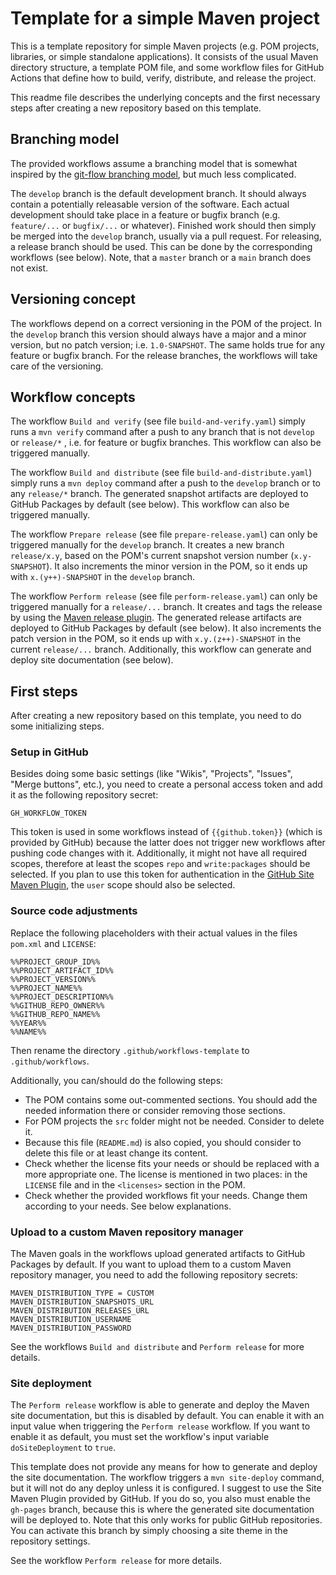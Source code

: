 # Template for a simple Maven project

This is a template repository for simple Maven projects (e.g. POM projects, libraries, or simple standalone applications). It consists of the usual Maven directory structure, a template POM file, and some workflow files for GitHub Actions that define how to build, verify, distribute, and release the project.

This readme file describes the underlying concepts and the first necessary steps after creating a new repository based on this template.

## Branching model

The provided workflows assume a branching model that is somewhat inspired by the [git-flow branching model](https://nvie.com/posts/a-successful-git-branching-model/), but much less complicated.

The `develop` branch is the default development branch. It should always contain a potentially releasable version of the software. Each actual development should take place in a feature or bugfix branch (e.g. `feature/...` or `bugfix/...` or whatever). Finished work should then simply be merged into the `develop` branch, usually via a pull request. For releasing, a release branch should be used. This can be done by the corresponding workflows (see below). Note, that a `master` branch or a `main` branch does not exist.

## Versioning concept

The workflows depend on a correct versioning in the POM of the project. In the `develop` branch this version should always have a major and a minor version, but no patch version; i.e. `1.0-SNAPSHOT`. The same holds true for any feature or bugfix branch. For the release branches, the workflows will take care of the versioning.

## Workflow concepts

The workflow `Build and verify` (see file `build-and-verify.yaml`) simply runs a `mvn verify` command after a push to any branch that is not `develop` or `release/*` , i.e. for feature or bugfix branches. This workflow can also be triggered manually.

The workflow `Build and distribute`  (see file `build-and-distribute.yaml`) simply runs a `mvn deploy` command after a push to the `develop` branch or to any `release/*` branch. The generated snapshot artifacts are deployed to GitHub Packages by default (see below). This workflow can also be triggered manually.

The workflow `Prepare release` (see file `prepare-release.yaml`) can only be triggered manually for the `develop` branch. It creates a new branch `release/x.y`, based on the POM's current snapshot version number (`x.y-SNAPSHOT`). It also increments the minor version in the POM, so it ends up with `x.(y++)-SNAPSHOT` in the `develop` branch.

The workflow `Perform release` (see file `perform-release.yaml`) can only be triggered manually for a `release/...` branch. It creates and tags the release by using the [Maven release plugin](https://maven.apache.org/maven-release/maven-release-plugin/). The generated release artifacts are deployed to GitHub Packages by default (see below). It also increments the patch version in the POM, so it ends up with `x.y.(z++)-SNAPSHOT` in the current `release/...` branch. Additionally, this workflow can generate and deploy site documentation (see below).

## First steps

After creating a new repository based on this template, you need to do some initializing steps.

### Setup in GitHub

Besides doing some basic settings (like "Wikis", "Projects", "Issues", "Merge buttons", etc.), you need to create a personal access token and add it as the following repository secret:

	GH_WORKFLOW_TOKEN

This token is used in some workflows instead of `{{github.token}}` (which is provided by GitHub) because the latter does not trigger new workflows after pushing code changes with it. Additionally, it might not have all required scopes, therefore at least the scopes `repo` and `write:packages` should be selected. If you plan to use this token for authentication in the [GitHub Site Maven Plugin](https://github.com/github/maven-plugins), the `user` scope should also be selected.

### Source code adjustments

Replace the following placeholders with their actual values in the files `pom.xml` and `LICENSE`:

	%%PROJECT_GROUP_ID%%
	%%PROJECT_ARTIFACT_ID%%
	%%PROJECT_VERSION%%
	%%PROJECT_NAME%%
	%%PROJECT_DESCRIPTION%%
	%%GITHUB_REPO_OWNER%%
	%%GITHUB_REPO_NAME%%
	%%YEAR%%
	%%NAME%%

Then rename the directory `.github/workflows-template` to `.github/workflows`.

Additionally, you can/should do the following steps:

- The POM contains some out-commented sections. You should add the needed information there or consider removing those sections.
- For POM projects the `src` folder might not be needed. Consider to delete it.
- Because this file (`README.md`) is also copied, you should consider to delete this file or at least change its content.
- Check whether the license fits your needs or should be replaced with a more appropriate one. The license is mentioned in two places: in the `LICENSE` file and in the `<licenses>` section in the POM.
- Check whether the provided workflows fit your needs. Change them according to your needs. See below explanations.

### Upload to a custom Maven repository manager

The Maven goals in the workflows upload generated artifacts to GitHub Packages by default. If you want to upload them to a custom Maven repository manager, you need to add the following repository secrets:

	MAVEN_DISTRIBUTION_TYPE = CUSTOM
	MAVEN_DISTRIBUTION_SNAPSHOTS_URL
	MAVEN_DISTRIBUTION_RELEASES_URL
	MAVEN_DISTRIBUTION_USERNAME
	MAVEN_DISTRIBUTION_PASSWORD

See the workflows `Build and distribute` and `Perform release` for more details.

### Site deployment

The `Perform release` workflow is able to generate and deploy the Maven site documentation, but this is disabled by default. You can enable it with an input value when triggering the `Perform release` workflow. If you want to enable it as default, you must set the workflow's input variable `doSiteDeployment` to `true`.

This template does not provide any means for how to generate and deploy the site documentation. The workflow triggers a `mvn site-deploy` command, but it will not do any deploy unless it is configured. I suggest to use the Site Maven Plugin provided by GitHub. If you do so, you also must enable the `gh-pages` branch, because this is where the generated site documentation will be deployed to. Note that this only works for public GitHub repositories. You can activate this branch by simply choosing a site theme in the repository settings.

See the workflow `Perform release` for more details.
